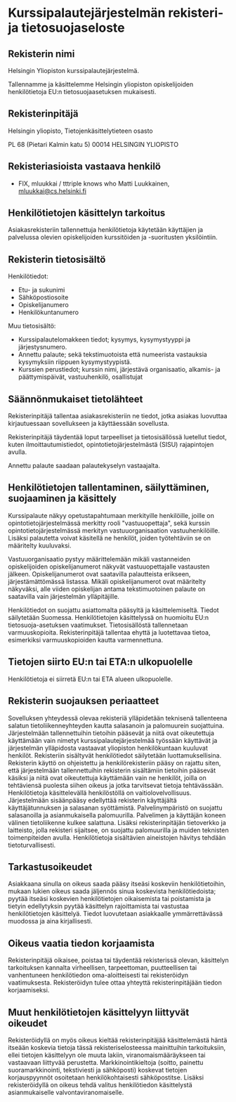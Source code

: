 # Kurssipalautejärjestelmän rekisteri- ja tietosuojaseloste

## Rekisterin nimi
Helsingin Yliopiston kurssipalautejärjestelmä.

Tallennamme ja käsittelemme Helsingin yliopiston opiskelijoiden henkilötietoja EU:n tietosuojaasetuksen mukaisesti.

## Rekisterinpitäjä

Helsingin yliopisto, Tietojenkäsittelytieteen osasto

PL 68 (Pietari Kalmin katu 5)
00014 HELSINGIN YLIOPISTO

## Rekisteriasioista vastaava henkilö

- FIX, mluukkai / tttriple knows who
Matti Luukkainen, mluukkai@cs.helsinki.fi

## Henkilötietojen käsittelyn tarkoitus

Asiakasrekisteriin tallennettuja henkilötietoja käytetään käyttäjien ja palvelussa olevien opiskelijoiden kurssitöiden ja -suoritusten yksilöintiin.

## Rekisterin tietosisältö

Henkilötiedot:

* Etu- ja sukunimi
* Sähköpostiosoite
* Opiskelijanumero
* Henkilökuntanumero

Muu tietosisältö:

* Kurssipalautelomakkeen tiedot; kysymys, kysymystyyppi ja järjestysnumero.
* Annettu palaute; sekä tekstimuotoista että numeerista vastauksia kysymyksiin riippuen kysymystyypistä.
* Kurssien perustiedot; kurssin nimi, järjestävä organisaatio, alkamis- ja päättymispäivät, vastuuhenkilö, osallistujat

## Säännönmukaiset tietolähteet

Rekisterinpitäjä tallentaa asiakasrekisteriin ne tiedot, jotka asiakas luovuttaa kirjautuessaan sovellukseen ja käyttäessään sovellusta.

Rekisterinpitäjä täydentää loput tarpeelliset ja tietosisällössä luetellut tiedot, kuten ilmoittautumistiedot, opintotietojärjestelmästä (SISU) rajapintojen avulla.

Annettu palaute saadaan palautekyselyn vastaajalta.

## Henkilötietojen tallentaminen, säilyttäminen, suojaaminen ja käsittely

Kurssipalaute näkyy opetustapahtumaan merkityille henkilöille, joille on opintotietojärjestelmässä merkitty rooli "vastuuopettaja", sekä kurssin opintotietojärjestelmässä merkityn vastuuorganisaation vastuuhenkilöille. Lisäksi palautetta voivat käsitellä ne henkilöt, joiden työtehtäviin se on määritelty kuuluvaksi.

Vastuuorganisaatio pystyy määrittelemään mikäli vastanneiden opiskelijoiden opiskelijanumerot näkyvät vastuuopettajalle vastausten jälkeen. Opiskelijanumerot ovat saatavilla palautteista erikseen, järjestämättömässä listassa. Mikäli opiskelijanumerot ovat määritelty näkyväksi, alle viiden opiskelijan antama tekstimuotoinen palaute on saatavilla vain järjestelmän ylläpitäjille.

Henkilötiedot on suojattu asiattomalta pääsyltä ja käsittelemiseltä. Tiedot säilytetään Suomessa. Henkilötietojen käsittelyssä on huomioitu EU:n tietosuoja-asetuksen vaatimukset. Tietosisällöstä tallennetaan varmuuskopioita. Rekisterinpitäjä tallentaa ehyttä ja luotettavaa tietoa, esimerkiksi varmuuskopioiden kautta varmennettuna.

## Tietojen siirto EU:n tai ETA:n ulkopuolelle

Henkilötietoja ei siirretä EU:n tai ETA alueen ulkopuolelle.

## Rekisterin suojauksen periaatteet

Sovelluksen yhteydessä olevaa rekisteriä ylläpidetään teknisenä tallenteena salatun tietoliikenneyhteyden kautta salasanoin ja palomuurein suojattuina. 
Järjestelmään tallennettuihin tietoihin pääsevät ja niitä ovat oikeutettuja käyttämään vain nimetyt kurssipalautejärjestelmää työssään käyttävät ja järjestelmän ylläpidosta vastaavat yliopiston henkilökuntaan kuuluvat henkilöt. 
Rekisteriin sisältyvät henkilötiedot säilytetään luottamuksellisina. Rekisterin käyttö on ohjeistettu ja henkilörekisteriin pääsy on rajattu siten, että järjestelmään tallennettuihin rekisterin sisältämiin tietoihin pääsevät käsiksi ja niitä ovat oikeutettuja käyttämään vain ne henkilöt, joilla on tehtäviensä puolesta siihen oikeus ja jotka tarvitsevat tietoja tehtävässään. Henkilötietoja käsittelevällä henkilöstöllä on vaitiolovelvollisuus. 
Järjestelmään sisäänpääsy edellyttää rekisterin käyttäjältä käyttäjätunnuksen ja salasanan syöttämistä. Palvelinympäristö on suojattu salasanoilla ja asianmukaisella palomuurilla. Palvelimen ja käyttäjän koneen välinen tietoliikenne kulkee salattuna. Lisäksi rekisterinpitäjän tietoverkko ja laitteisto, jolla rekisteri sijaitsee, on suojattu palomuurilla ja muiden teknisten toimenpiteiden avulla. Henkilötietoja sisältävien aineistojen hävitys tehdään tietoturvallisesti.

## Tarkastusoikeudet

Asiakkaana sinulla on oikeus saada pääsy itseäsi koskeviin henkilötietoihin, mukaan lukien oikeus saada jäljennös sinua koskevista henkilötiedoista; pyytää itseäsi koskevien henkilötietojen oikaisemista tai poistamista ja tietyin edellytyksin pyytää käsittelyn rajoittamista tai vastustaa henkilötietojen käsittelyä. Tiedot luovutetaan asiakkaalle ymmärrettävässä muodossa ja aina kirjallisesti.

## Oikeus vaatia tiedon korjaamista

Rekisterinpitäjä oikaisee, poistaa tai täydentää rekisterissä olevan, käsittelyn tarkoituksen kannalta virheellisen, tarpeettoman, puutteellisen tai vanhentuneen henkilötiedon oma-aloitteisesti tai rekisteröidyn vaatimuksesta. Rekisteröidyn tulee ottaa yhteyttä rekisterinpitäjään tiedon korjaamiseksi.

## Muut henkilötietojen käsittelyyn liittyvät oikeudet

Rekisteröidyllä on myös oikeus kieltää rekisterinpitäjää käsittelemästä häntä itseään koskevia tietoja tässä rekisteriselosteessa mainittuihin tarkoituksiin, ellei tietojen käsittelyyn ole muuta lakiin, viranomaismääräykseen tai vastaavaan liittyvää perustetta. Markkinointikieltoja (soitto, painettu suoramarkkinointi, tekstiviesti ja sähköposti) koskevat tietojen korjauspyynnöt osoitetaan henkilökohtaisesti sähköpostitse. Lisäksi rekisteröidyllä on oikeus tehdä valitus henkilötiedon käsittelystä asianmukaiselle valvontaviranomaiselle.